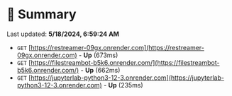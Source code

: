 # 📖 Summary
Last updated: **5/18/2024, 6:59:24 AM**

- `GET` [https://restreamer-09gx.onrender.com](https://restreamer-09gx.onrender.com) - **Up** (673ms)
- `GET` [https://filestreambot-b5k6.onrender.com/](https://filestreambot-b5k6.onrender.com/) - **Up** (662ms)
- `GET` [https://jupyterlab-python3-12-3.onrender.com](https://jupyterlab-python3-12-3.onrender.com) - **Up** (235ms)

